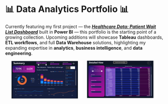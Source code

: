 # 📊 Data Analytics Portfolio 📊

Currently featuring my first project — the ***[Healthcare Data: Patient Wait List Dashboard](./power-bi-projects/healthcare-data-patient-wait-list/README.md)*** built in **Power BI** — this portfolio is the starting point of a growing collection. Upcoming additions will showcase **Tableau** dashboards, **ETL workflows**, and full **Data Warehouse** solutions, highlighting my expanding expertise in **analytics**, **business intelligence**, and **data engineering**.




<p align="center">
  <img src="power-bi-projects/healthcare-data-patient-wait-list/dashboard-screenshots/Summary.png" alt="Power BI Dashboard Summary" width="45%"/>
  &nbsp;
  <img src="power-bi-projects/healthcare-data-patient-wait-list/dashboard-screenshots/Detail.png" alt="Power BI Dashboard Detail" width="45%"/>
</p>


